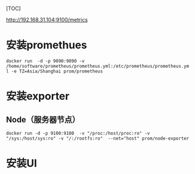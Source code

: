 [TOC]

http://192.168.31.104:9100/metrics

# 安装promethues
`docker run  -d -p 9090:9090 -v /home/software/prometheus/prometheus.yml:/etc/prometheus/prometheus.yml -e TZ=Asia/Shanghai prom/prometheus`

# 安装exporter
## Node（服务器节点）
`docker run -d -p 9100:9100  -v "/proc:/host/proc:ro" -v "/sys:/host/sys:ro" -v "/:/rootfs:ro"  --net="host" prom/node-exporter`

# 安装UI